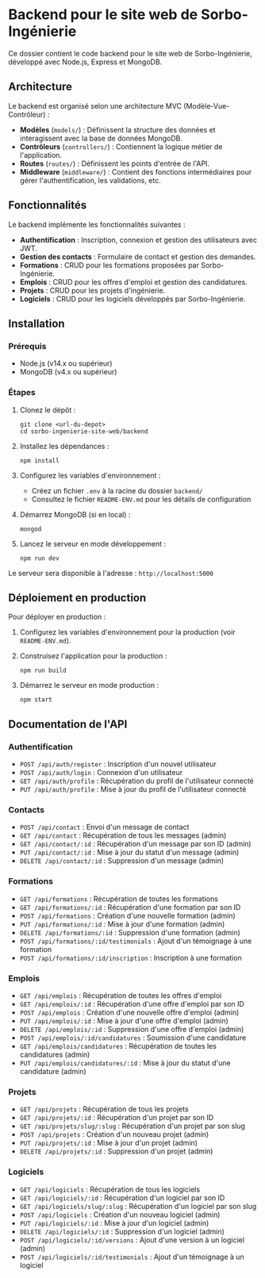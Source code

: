 # Backend pour le site web de Sorbo-Ingénierie

Ce dossier contient le code backend pour le site web de Sorbo-Ingénierie, développé avec Node.js, Express et MongoDB.

## Architecture

Le backend est organisé selon une architecture MVC (Modèle-Vue-Contrôleur) :

- **Modèles** (`models/`) : Définissent la structure des données et interagissent avec la base de données MongoDB.
- **Contrôleurs** (`controllers/`) : Contiennent la logique métier de l'application.
- **Routes** (`routes/`) : Définissent les points d'entrée de l'API.
- **Middleware** (`middleware/`) : Contient des fonctions intermédiaires pour gérer l'authentification, les validations, etc.

## Fonctionnalités

Le backend implémente les fonctionnalités suivantes :

- **Authentification** : Inscription, connexion et gestion des utilisateurs avec JWT.
- **Gestion des contacts** : Formulaire de contact et gestion des demandes.
- **Formations** : CRUD pour les formations proposées par Sorbo-Ingénierie.
- **Emplois** : CRUD pour les offres d'emploi et gestion des candidatures.
- **Projets** : CRUD pour les projets d'ingénierie.
- **Logiciels** : CRUD pour les logiciels développés par Sorbo-Ingénierie.

## Installation

### Prérequis

- Node.js (v14.x ou supérieur)
- MongoDB (v4.x ou supérieur)

### Étapes

1. Clonez le dépôt :
   ```
   git clone <url-du-depot>
   cd sorbo-ingenierie-site-web/backend
   ```

2. Installez les dépendances :
   ```
   npm install
   ```

3. Configurez les variables d'environnement :
   - Créez un fichier `.env` à la racine du dossier `backend/`
   - Consultez le fichier `README-ENV.md` pour les détails de configuration

4. Démarrez MongoDB (si en local) :
   ```
   mongod
   ```

5. Lancez le serveur en mode développement :
   ```
   npm run dev
   ```

Le serveur sera disponible à l'adresse : `http://localhost:5000`

## Déploiement en production

Pour déployer en production :

1. Configurez les variables d'environnement pour la production (voir `README-ENV.md`).

2. Construisez l'application pour la production :
   ```
   npm run build
   ```

3. Démarrez le serveur en mode production :
   ```
   npm start
   ```

## Documentation de l'API

### Authentification

- `POST /api/auth/register` : Inscription d'un nouvel utilisateur
- `POST /api/auth/login` : Connexion d'un utilisateur
- `GET /api/auth/profile` : Récupération du profil de l'utilisateur connecté
- `PUT /api/auth/profile` : Mise à jour du profil de l'utilisateur connecté

### Contacts

- `POST /api/contact` : Envoi d'un message de contact
- `GET /api/contact` : Récupération de tous les messages (admin)
- `GET /api/contact/:id` : Récupération d'un message par son ID (admin)
- `PUT /api/contact/:id` : Mise à jour du statut d'un message (admin)
- `DELETE /api/contact/:id` : Suppression d'un message (admin)

### Formations

- `GET /api/formations` : Récupération de toutes les formations
- `GET /api/formations/:id` : Récupération d'une formation par son ID
- `POST /api/formations` : Création d'une nouvelle formation (admin)
- `PUT /api/formations/:id` : Mise à jour d'une formation (admin)
- `DELETE /api/formations/:id` : Suppression d'une formation (admin)
- `POST /api/formations/:id/testimonials` : Ajout d'un témoignage à une formation
- `POST /api/formations/:id/inscription` : Inscription à une formation

### Emplois

- `GET /api/emplois` : Récupération de toutes les offres d'emploi
- `GET /api/emplois/:id` : Récupération d'une offre d'emploi par son ID
- `POST /api/emplois` : Création d'une nouvelle offre d'emploi (admin)
- `PUT /api/emplois/:id` : Mise à jour d'une offre d'emploi (admin)
- `DELETE /api/emplois/:id` : Suppression d'une offre d'emploi (admin)
- `POST /api/emplois/:id/candidatures` : Soumission d'une candidature
- `GET /api/emplois/candidatures` : Récupération de toutes les candidatures (admin)
- `PUT /api/emplois/candidatures/:id` : Mise à jour du statut d'une candidature (admin)

### Projets

- `GET /api/projets` : Récupération de tous les projets
- `GET /api/projets/:id` : Récupération d'un projet par son ID
- `GET /api/projets/slug/:slug` : Récupération d'un projet par son slug
- `POST /api/projets` : Création d'un nouveau projet (admin)
- `PUT /api/projets/:id` : Mise à jour d'un projet (admin)
- `DELETE /api/projets/:id` : Suppression d'un projet (admin)

### Logiciels

- `GET /api/logiciels` : Récupération de tous les logiciels
- `GET /api/logiciels/:id` : Récupération d'un logiciel par son ID
- `GET /api/logiciels/slug/:slug` : Récupération d'un logiciel par son slug
- `POST /api/logiciels` : Création d'un nouveau logiciel (admin)
- `PUT /api/logiciels/:id` : Mise à jour d'un logiciel (admin)
- `DELETE /api/logiciels/:id` : Suppression d'un logiciel (admin)
- `POST /api/logiciels/:id/versions` : Ajout d'une version à un logiciel (admin)
- `POST /api/logiciels/:id/testimonials` : Ajout d'un témoignage à un logiciel 